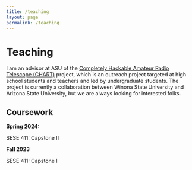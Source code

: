 ```yaml
---
title: /teaching
layout: page
permalink: /teaching
---
```


# Teaching

I am an advisor at ASU of the [Completely Hackable Amateur Radio Telescope (CHART)](astrochart.github.io) project, which is an outreach project targeted at high school students and teachers and led by undergraduate students. The project is currently a collaboration between Winona State University and Arizona State University, but we are always looking for interested folks. 

## Coursework 

<b>Spring 2024:</b>
<p>
SESE 411: Capstone II 
</p>
<p>
<b>Fall 2023 </b> 
</p>
SESE 411: Capstone I 





